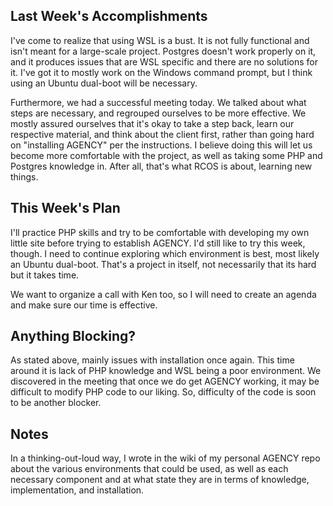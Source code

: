 ## Last Week's Accomplishments

I've come to realize that using WSL is a bust. It is not fully functional and isn't meant for a large-scale project. Postgres doesn't work properly on it, and it produces issues that are WSL specific and there are no solutions for it. I've got it to mostly work on the Windows command prompt, but I think using an Ubuntu dual-boot will be necessary.

Furthermore, we had a successful meeting today. We talked about what steps are necessary, and regrouped ourselves to be more effective. We mostly assured ourselves that it's okay to take a step back, learn our respective material, and think about the client first, rather than going hard on "installing AGENCY" per the instructions. I believe doing this will let us become more comfortable with the project, as well as taking some PHP and Postgres knowledge in. After all, that's what RCOS is about, learning new things.

## This Week's Plan

I'll practice PHP skills and try to be comfortable with developing my own little site before trying to establish AGENCY. I'd still like to try this week, though. I need to continue exploring which environment is best, most likely an Ubuntu dual-boot. That's a project in itself, not necessarily that its hard but it takes time.

We want to organize a call with Ken too, so I will need to create an agenda and make sure our time is effective.

## Anything Blocking?

As stated above, mainly issues with installation once again. This time around it is lack of PHP knowledge and WSL being a poor environment. We discovered in the meeting that once we do get AGENCY working, it may be difficult to modify PHP code to our liking. So, difficulty of the code is soon to be another blocker.

## Notes
In a thinking-out-loud way, I wrote in the wiki of my personal AGENCY repo about the various environments that could be used, as well as each necessary component and at what state they are in terms of knowledge, implementation, and installation.